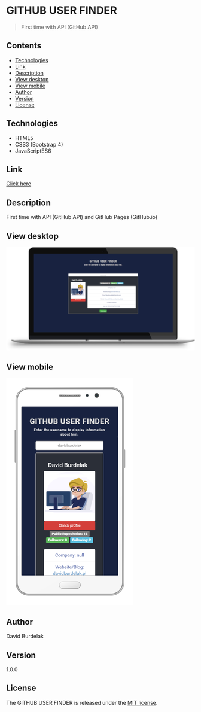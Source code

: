 # GITHUB USER FINDER

> First time with API (GitHub API)

## Contents

- [Technologies](#technologies)
- [Link](#link)
- [Description](#description)
- [View desktop](#view-dekstop)
- [View mobile](#view-mobile)
- [Author](#author)
- [Version](#version)
- [License](#license)

## Technologies

- HTML5 
- CSS3 (Bootstrap 4) 
- JavaScriptES6

## Link

[Click here](https://davidburdelak.github.io/github-user-finder/)

## Description

First time with API (GitHub API) and GitHub Pages (GitHub.io)

## View desktop

![github_user_finder_desktop](img/github_user_finder_desktop.png)

## View mobile

![github_user_finder_mobile](img/github_user_finder_mobile.png)

## Author

David Burdelak

## Version

1.0.0

## License

The GITHUB USER FINDER is released under the
[MIT license](https://opensource.org/licenses/MIT).

